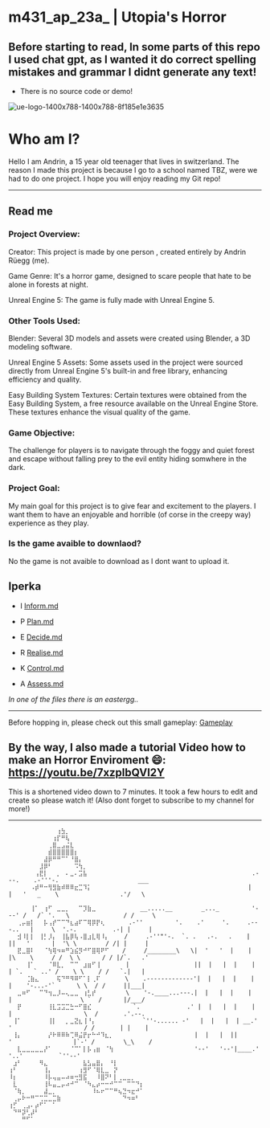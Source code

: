 # m431_ap_23a_          |           Utopia's Horror
## Before starting to read, In some parts of this repo I used chat gpt, as I wanted it do correct spelling mistakes and grammar I didnt generate any text!
- There is no source code or demo!

![ue-logo-1400x788-1400x788-8f185e1e3635](https://github.com/andrinruegg/m431_ap_23a_/assets/143380551/bd936923-1e6a-409d-81d2-70e701a3debf)


# Who am I? 


Hello I am Andrin, a 15 year old teenager that lives in switzerland. The reason I made this project is because I go to a school named TBZ, were we had to do one project. I hope you will enjoy reading my Git repo!
___
## Read me

### Project Overview:

Creator: This project is made by one person , created entirely by Andrin Rüegg (me).

Game Genre: It's a horror game, designed to scare people that hate to be alone in forests at night.

Unreal Engine 5: The game is fully made with Unreal Engine 5. 

### Other Tools Used:

Blender: Several 3D models and assets were created using Blender, a 3D modeling software.

Unreal Engine 5 Assets: Some assets used in the project were sourced directly from Unreal Engine 5's built-in and free library, enhancing efficiency and quality.

Easy Building System Textures: Certain textures were obtained from the Easy Building System, a free resource available on the Unreal Engine Store. These textures enhance the visual quality of the game.


### Game Objective:

The challenge for players is to navigate through the foggy and quiet forest and escape without falling prey to the evil entity hiding somwhere in the dark.

### Project Goal:

My main goal for this project is to give fear and excitement to the players. I want them to have an enjoyable and horrible (of corse in the creepy way) experience as they play.

### Is the game avaible to downlaod?
No the game is not avaible to download as I dont want to upload it.

## Iperka


* I 
  [Inform.md]
  

* P 
 [Plan.md]


* E 
  [Decide.md]

  
* R 
  [Realise.md]

  
* K 
  [Control.md]
  
* A 
  [Assess.md]
  








[Inform.md]: https://github.com/andrinruegg/m431_ap_23a_/blob/main/Documentary/IPERKA/Inform.md
[Plan.md]: https://github.com/andrinruegg/m431_ap_23a_/blob/main/Documentary/IPERKA/Plan.md
[Decide.md]: https://github.com/andrinruegg/m431_ap_23a_/blob/main/Documentary/IPERKA/Decide.md
[Realise.md]: https://github.com/andrinruegg/m431_ap_23a_/blob/main/Documentary/IPERKA/Realise.md
[Control.md]: https://github.com/andrinruegg/m431_ap_23a_/blob/main/Documentary/IPERKA/Control.md
[Assess.md]: https://github.com/andrinruegg/m431_ap_23a_/blob/main/Documentary/IPERKA/Assess.md
[Code.md]: https://github.com/andrinruegg/m431_ap_23a_/blob/main/Documentary/IPERKA/Code.md

*In one of the files there is an eastergg..*

___

Before hopping in, please check out this small gameplay: [Gameplay](https://youtu.be/QzJG0K9xBcc) <br>

## By the way, I also made a tutorial Video how to make an Horror Enviroment 😄: https://youtu.be/7xzplbQVI2Y <br> 
This is a shortened video down to 7 minutes. It took a few hours to edit and create so please watch it! (Also dont forget to subscribe to my channel for more!)
___



```
⠀⠀⠀⠀⠀⠀⠀⠀⠀⠀⠀⢰⣳⡀⠀⠀⠀⠀⠀⠀⠀⠀⠀⠀⠀⠀⠀⠀⠀⠀⠀
⠀⠀⠀⠀⠀⠀⠀⠀⠀⠀⢰⡏⠛⢧⠀⠀⠀⠀⠀⠀⠀⠀⠀⠀⠀⠀⠀⠀⠀⠀⠀
⠀⠀⠀⠀⠀⠀⠀⠀⠀⢀⣿⣀⣠⣬⣇⠀⠀⠀⠀⠀⠀⠀⠀⠀⠀⠀⠀⠀⠀⠀⠀
⠀⠀⠀⠀⠀⠀⠀⠀⠀⣾⣿⣿⣿⣿⣿⡆⠀⠀⠀⠀⠀⠀⠀⠀⠀⠀⠀⠀⠀⠀
⠀⠀⠀⠀⠀⠀⠀⠀⣼⡿⠛⠛⠉⠁⠘⣿⡄⠀⠀⠀⠀⠀⠀⠀⠀⠀⠀⠀⠀⠀⠀
⠀⠀⠀⠀⠀⠀⠀⣸⡿⠃⠀⠀⠀⠀⠀⠩⢳⡀⠀⠀⠀⠀⠀⠀⠀⠀⠀⠀⠀⠀⠀
⠀⠀⠀⠀⠀⠀⢠⣟⡇⠀⠀⡀⠀⠄⣀⠄⣩⣧⠀⠀⠀⠀⠀⠀⠀⠀⠀⠀⠀⠀⠀                              .---.    .-'''-.                      ___   
⠀⠀⠀⠀⠀⠠⡾⠛⠒⢻⣻⣷⠾⠿⠿⣖⣉⠹⡅⠀⠀⠀⠀⠀⠀⠀                                   |   |   '   _    \                 .'/   \  ⠀                                          ⠀
⠀⠀⠀⠀⠀⢸⠁⠀⢰⠋⠀⣀⣀⡀⠀⠀⠉⡹⣷⣀⠀⠀⠀⠀⠀⠀     __.....__        _..._         '---' /   /` '.   \               / /     \ ⠀⠀⠀⠀⠀
⠀⠀⢀⡤⣶⡇⠀⠀⡧⢠⡞⠉⠉⠙⣆⣴⠏⠉⢿⡿⡟⢆⠀⠀⠀   .-''         '.    .'     '.     .---..   |     \  '.-.          .-| |     | ⠀⠀⠀⠀
⠀⠀⣺⠸⡇⡇⠀⢸⡃⡸⡄⠀⢸⣧⡿⢧⠠⣿⣰⣇⢿⠸⡄⠀   /     .-''"'-.  `. .   .-.   .    |   ||   '      |  '\ \        / /| |     | ⠀⠀⠀⠀⠀⠀⠀
⠀⠀⣟⣀⣿⠇⠀⠀⠈⢳⢿⠲⠶⠛⣱⣮⡻⠚⠋⣿⢿⠟⠋⠀⠀⠀/     /________\   \|  '   '  |    |   |\    \     / /  \ \      / / |/`.   .' ⠀⠀⠀⠀⠀
⠀⠀⠀⠀⢸⠁⠀⠀⠀⠈⠿⣇⡀⠀⠉⠉⠀⣰⣶⠋⢸⠀⠀⠀⠀⠀ |                  ||  |   |  |    |   | `.   ` ..' /    \ \    / /   `.|   | ⠀⠀⠀⠀⠀
⠀⠀⠀⠀⢈⣷⣄⠀⠀⠀⠀⢯⠙⠛⠻⠿⠋⠁⡇⢀⠏⠀⠀⠀⠀  \    .-------------'|  |   |  |    |   |    '-...-'`      \ \  / /     ||___|  ⠀⠀⠀⠀⠀⠀
⠀⠀⣀⠶⠋⠀⠀⠉⠙⢲⣀⡸⠤⢄⣀⣀⠀⢰⣃⡞⠀⠀⠀⠀⠀⠀ \    '-.____...---.|  |   |  |    |   |                   \ `  /      |/___/  ⠀⠀⠀⠀⠀
⠀⠀⡟⠀⠀⠀⠀⠀⠀⢸⣇⣩⣩⣉⣓⠒⠋⣿⣎⠀⠀⠀⠀⠀⠀⠀   `.             .' |  |   |  |    |   |                    \  /       .'.--.  ⠀⠀⠀⠀⠀
⠀⢸⠁⠀⠀⠀⠀⠀⠀⢸⡇⠀⠀⡀⣀⣝⣆⢸⠘⡄⠀⠀⠀⠀⠀⠀⠀⠀⠀  `''-...... -'   |  |   |  | __.'   '                    / /       | |    | ⠀
⠀⢸⡄⠀⠀⠀⠀⠀⠀⡜⠗⠿⠿⠷⢉⠿⣬⡟⡖⠓⠚⠹⣆⡀⠀⠀⠀⠀⠀⠀⠀              |  |   |  ||      '                 |`-' /        \_\    / 
⠀⠀⣇⣀⣀⣀⣀⣀⡜⠁⠀⠀⠀⠀⠈⠉⠁⡇⡧⢠⣶⠀⠈⢳⠀⠀⠀⠀⠀⠀⠀              '--'   '--'|____.'                   '..'          `''--'  
⠀⣰⠃⠀⠀⠀⠀⠻⣄⠀⠀⠀⠀⠀⠀⠀⠀⣧⣣⣤⣿⡄⠀⠘⡇⠀⠀⠀⠀⠀⠀
⢰⠃⠀⠀⠀⠀⠀⠀⢸⡄⠀⠀⠀⠀⠀⠀⢰⣻⠋⠈⢿⣇⣀⠀⡝⠀⠀⠀⠀⠀⠀
⠸⡆⠀⠀⠀⠀⠀⠀⠸⡧⢤⣤⠤⠴⠶⢒⣻⣯⠀⠀⠸⣿⠝⠃⡇⢀⣀⣀⡀⠀⠀
⠀⣇⠀⠀⠀⠀⠀⠀⢸⠧⣤⣀⡤⠴⠚⠉⠀⠈⠳⣄⡴⠒⠒⠚⠉⠉⠀⠉⠉⠙⡆
⠀⠈⢷⡀⠀⠀⠀⠀⣼⣀⡀⠀⠀⠀⠀⠀⠀⠀⠀⠸⠦⠖⠉⠉⠛⢦⣙⠲⣖⠚⠁
⠀⢀⡤⠗⠒⠛⠉⢉⣉⣀⣉⣷⠀⠀⠀⠀⠀⠀⠀⠀⠀⠀⠀⠀⠀⠀⠙⠲⠶⠃⠀
⢰⡋⠀⢀⣠⠄⡴⠋⠁⠀⠁⠀⠀⠀⠀⠀⠀⠀⠀⠀⠀⠀⠀⠀⠀⠀⠀⠀⠀⠀⠀
⠀⠙⠛⡽⢃⡼⠃⠀⠀⠀⠀⠀⠀⠀⠀⠀⠀⠀⠀⠀⠀⠀⠀⠀⠀⠀⠀⠀⠀⠀⠀
⠀⠀⠀⠛⠋⠁⠀⠀⠀⠀⠀⠀⠀⠀⠀
⠀⠀⠀⠀⠀⠀⠀⠀⠀⠀⠀⠀⠀⠀⠀⠀
```
